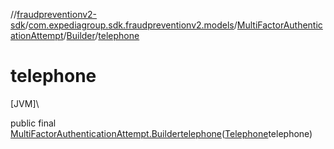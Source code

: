 //[fraudpreventionv2-sdk](../../../../index.md)/[com.expediagroup.sdk.fraudpreventionv2.models](../../index.md)/[MultiFactorAuthenticationAttempt](../index.md)/[Builder](index.md)/[telephone](telephone.md)

# telephone

[JVM]\

public final [MultiFactorAuthenticationAttempt.Builder](index.md)[telephone](telephone.md)([Telephone](../../-telephone/index.md)telephone)
